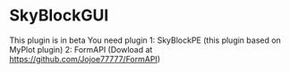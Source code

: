 # SkyBlockGUI
This plugin is in beta
You need plugin
1: SkyBlockPE (this plugin based on MyPlot plugin)
2: FormAPI (Dowload at https://github.com/Jojoe77777/FormAPI)
